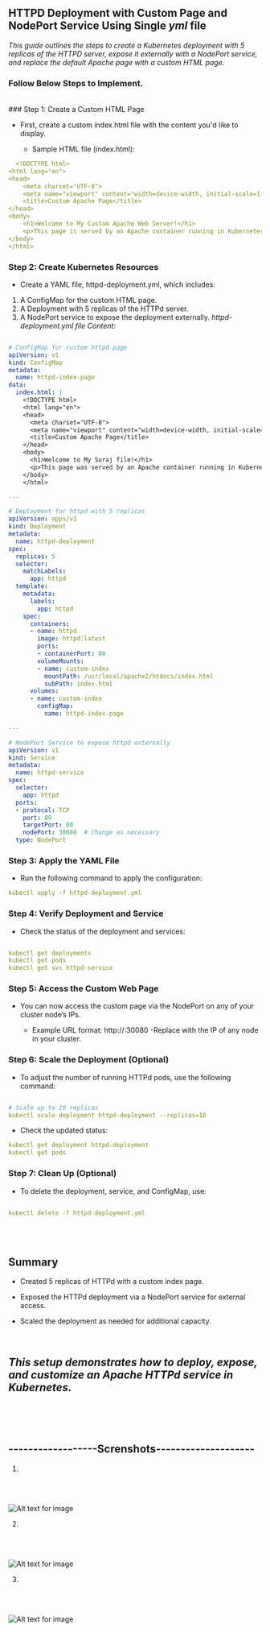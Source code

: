 ## HTTPD Deployment with Custom Page and NodePort Service Using Single *yml* file

*This guide outlines the steps to create a Kubernetes deployment with 5 replicas of the HTTPD server, expose it externally with a NodePort service, and replace the default Apache page with a custom HTML page.*

### Follow Below Steps to Implement.
<br>
### Step 1: Create a Custom HTML Page

- First, create a custom index.html file with the content you'd like to display.

   - Sample HTML file (index.html):
 
```yml
  <!DOCTYPE html>
<html lang="en">
<head>
    <meta charset="UTF-8">
    <meta name="viewport" content="width=device-width, initial-scale=1.0">
    <title>Custom Apache Page</title>
</head>
<body>
    <h1>Welcome to My Custom Apache Web Server!</h1>
    <p>This page is served by an Apache container running in Kubernetes.</p>
</body>
</html>

```


### Step 2: Create Kubernetes Resources
- Create a YAML file, httpd-deployment.yml, which includes:

1. A ConfigMap for the custom HTML page.
2. A Deployment with 5 replicas of the HTTPd server.
3. A NodePort service to expose the deployment externally.
   *httpd-deployment.yml  file Content:*





```yml

# ConfigMap for custom httpd page
apiVersion: v1
kind: ConfigMap
metadata:
  name: httpd-index-page
data:
  index.html: |
    <!DOCTYPE html>
    <html lang="en">
    <head>
      <meta charset="UTF-8">
      <meta name="viewport" content="width=device-width, initial-scale=1.0">
      <title>Custom Apache Page</title>
    </head>
    <body>
      <h1>Welcome to My Suraj file!</h1>
      <p>This page was served by an Apache container running in Kubernetes.</p>
    </body>
    </html>

---

# Deployment for httpd with 5 replicas
apiVersion: apps/v1
kind: Deployment
metadata:
  name: httpd-deployment
spec:
  replicas: 5
  selector:
    matchLabels:
      app: httpd
  template:
    metadata:
      labels:
        app: httpd
    spec:
      containers:
      - name: httpd
        image: httpd:latest
        ports:
        - containerPort: 80
        volumeMounts:
        - name: custom-index
          mountPath: /usr/local/apache2/htdocs/index.html
          subPath: index.html
      volumes:
      - name: custom-index
        configMap:
          name: httpd-index-page

---

# NodePort Service to expose httpd externally
apiVersion: v1
kind: Service
metadata:
  name: httpd-service
spec:
  selector:
    app: httpd
  ports:
  - protocol: TCP
    port: 80
    targetPort: 80
    nodePort: 30080  # Change as necessary
  type: NodePort
```




### Step 3: Apply the YAML File
- Run the following command to apply the configuration:



```yml
kubectl apply -f httpd-deployment.yml
```

### Step 4: Verify Deployment and Service
- Check the status of the deployment and services:

```yml

kubectl get deployments
kubectl get pods
kubectl get svc httpd-service

```

### Step 5: Access the Custom Web Page
- You can now access the custom page via the NodePort on any of your cluster node’s IPs.

  - Example URL format: http://<node-ip>:30080
        -Replace <node-ip> with the IP of any node in your cluster.

### Step 6: Scale the Deployment (Optional)
- To adjust the number of running HTTPd pods, use the following command:


```yml

# Scale up to 10 replicas
kubectl scale deployment httpd-deployment --replicas=10

```


- Check the updated status:

```yml
kubectl get deployment httpd-deployment
kubectl get pods
```


### Step 7: Clean Up (Optional)
- To delete the deployment, service, and ConfigMap, use:

```yml

kubectl delete -f httpd-deployment.yml
```


<br>
<br>

## Summary
- Created 5 replicas of HTTPd with a custom index page.
- Exposed the HTTPd deployment via a NodePort service for external access.
- Scaled the deployment as needed for additional capacity.

  <br>
  
## *This setup demonstrates how to deploy, expose, and customize an Apache HTTPd service in Kubernetes.*







<br>
<br>
<br>



## ------------------Screnshots--------------------
1.
<br>
<br>


![Alt text for image](screenshots/1.png)

2.
<br>
<br>


![Alt text for image](screenshots/2.png)


3.
<br>
<br>


![Alt text for image](screenshots/3.png)

<br>
<br>



